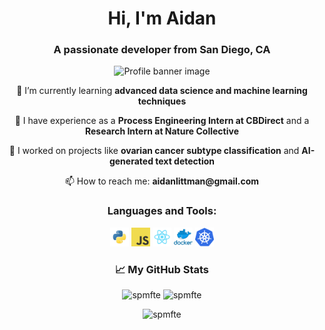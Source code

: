 <h1 align="center">Hi, I'm Aidan</h1>
<h3 align="center">A passionate developer from San Diego, CA</h3>

<p align="center">
  <img src="https://via.placeholder.com/150" alt="Profile banner image">
</p>

<p align="center">🌱 I’m currently learning <strong>advanced data science and machine learning techniques</strong></p>
<p align="center">💼 I have experience as a <strong>Process Engineering Intern at CBDirect</strong> and a <strong>Research Intern at Nature Collective</strong></p>
<p align="center">🔭 I worked on projects like <strong>ovarian cancer subtype classification</strong> and <strong>AI-generated text detection</strong></p>
<p align="center">📫 How to reach me: <strong>aidanlittman@gmail.com</strong></p>

<h3 align="center">Languages and Tools:</h3>
<p align="center">
  <code><img height="30" src="https://raw.githubusercontent.com/github/explore/main/topics/python/python.png"></code>
  <code><img height="30" src="https://raw.githubusercontent.com/github/explore/main/topics/javascript/javascript.png"></code>
  <code><img height="30" src="https://raw.githubusercontent.com/github/explore/main/topics/react/react.png"></code>
  <code><img height="30" src="https://raw.githubusercontent.com/github/explore/main/topics/docker/docker.png"></code>
  <code><img height="30" src="https://raw.githubusercontent.com/github/explore/main/topics/kubernetes/kubernetes.png"></code>
  <!-- Add more icons as needed -->
</p>

<h3 align="center">📈 My GitHub Stats</h3>
<p align="center">
  <img src="https://github-readme-stats.vercel.app/api?username=spmfte&show_icons=true&locale=en" alt="spmfte">
  <img src="https://github-readme-streak-stats.herokuapp.com/?user=spmfte" alt="spmfte">
</p>

<!-- This section is optional, for displaying most used languages -->
<p align="center">
  <img src="https://github-readme-stats.vercel.app/api/top-langs?username=spmfte&show_icons=true&locale=en&layout=compact" alt="spmfte">
</p>

<!-- Replace "spmfte" with your actual GitHub username -->

